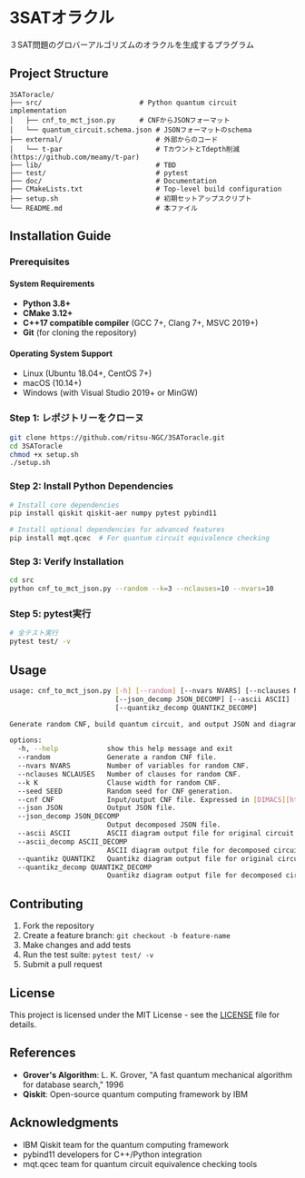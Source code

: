 # 3SATオラクル

３SAT問題のグロバーアルゴリズムのオラクルを生成するプラグラム

## Project Structure

```
3SAToracle/
├── src/                   	    # Python quantum circuit implementation
│   ├── cnf_to_mct_json.py	    # CNFからJSONフォーマット
│   └── quantum_circuit.schema.json # JSONフォーマットのschema
├── external/                       # 外部からのコード
│   └── t-par                       # TカウントとTdepth削減(https://github.com/meamy/t-par)
├── lib/                            # TBD
├── test/                           # pytest
├── doc/                            # Documentation
├── CMakeLists.txt                  # Top-level build configuration
├── setup.sh                        # 初期セットアップスクリプト
└── README.md                       # 本ファイル
```

## Installation Guide

### Prerequisites

#### System Requirements
- **Python 3.8+**
- **CMake 3.12+**
- **C++17 compatible compiler** (GCC 7+, Clang 7+, MSVC 2019+)
- **Git** (for cloning the repository)

#### Operating System Support
- Linux (Ubuntu 18.04+, CentOS 7+)
- macOS (10.14+)
- Windows (with Visual Studio 2019+ or MinGW)

### Step 1: レポジトリーをクローヌ

```bash
git clone https://github.com/ritsu-NGC/3SAToracle.git
cd 3SAToracle
chmod +x setup.sh
./setup.sh
```

### Step 2: Install Python Dependencies

```bash
# Install core dependencies
pip install qiskit qiskit-aer numpy pytest pybind11

# Install optional dependencies for advanced features
pip install mqt.qcec  # For quantum circuit equivalence checking
```

### Step 3: Verify Installation

```bash
cd src
python cnf_to_mct_json.py --random --k=3 --nclauses=10 --nvars=10
```

### Step 5: pytest実行　

```bash
# 全テスト実行
pytest test/ -v
```

## Usage
```bash
usage: cnf_to_mct_json.py [-h] [--random] [--nvars NVARS] [--nclauses NCLAUSES] [--k K] [--seed SEED] [--cnf CNF] [--json JSON]
                          [--json_decomp JSON_DECOMP] [--ascii ASCII] [--ascii_decomp ASCII_DECOMP] [--quantikz QUANTIKZ]
                          [--quantikz_decomp QUANTIKZ_DECOMP]

Generate random CNF, build quantum circuit, and output JSON and diagrams.

options:
  -h, --help            show this help message and exit
  --random              Generate a random CNF file.
  --nvars NVARS         Number of variables for random CNF.
  --nclauses NCLAUSES   Number of clauses for random CNF.
  --k K                 Clause width for random CNF.
  --seed SEED           Random seed for CNF generation.
  --cnf CNF             Input/output CNF file. Expressed in [DIMACS][https://jix.github.io/varisat/manual/0.2.0/formats/dimacs.html] format.
  --json JSON           Output JSON file.
  --json_decomp JSON_DECOMP
                        Output decomposed JSON file.
  --ascii ASCII         ASCII diagram output file for original circuit.
  --ascii_decomp ASCII_DECOMP
                        ASCII diagram output file for decomposed circuit.
  --quantikz QUANTIKZ   Quantikz diagram output file for original circuit.
  --quantikz_decomp QUANTIKZ_DECOMP
                        Quantikz diagram output file for decomposed circuit.
```


## Contributing

1. Fork the repository
2. Create a feature branch: `git checkout -b feature-name`
3. Make changes and add tests
4. Run the test suite: `pytest test/ -v`
5. Submit a pull request

## License

This project is licensed under the MIT License - see the [LICENSE](LICENSE) file for details.

## References

- **Grover's Algorithm**: L. K. Grover, "A fast quantum mechanical algorithm for database search," 1996
- **Qiskit**: Open-source quantum computing framework by IBM

## Acknowledgments

- IBM Qiskit team for the quantum computing framework
- pybind11 developers for C++/Python integration
- mqt.qcec team for quantum circuit equivalence checking tools
